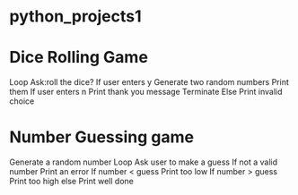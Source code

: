 # python_projects1
# Dice Rolling Game
Loop
Ask:roll the dice?
If user enters y
Generate two random numbers
Print them
If user enters n
Print thank you message
Terminate
Else
Print invalid choice
# Number Guessing game
Generate a random number
Loop
Ask user to make a guess
If not a valid number
Print an error
If number < guess
Print too low
If number > guess
Print too high
else
Print well done
